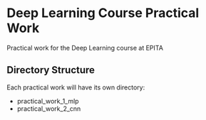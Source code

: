 # Deep Learning Course Practical Work

Practical work for the Deep Learning course at EPITA

## Directory Structure

Each practical work will have its own directory:

- practical_work_1_mlp
- practical_work_2_cnn
